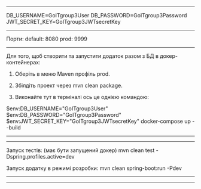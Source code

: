 ______________________________________________________________________________
DB_USERNAME=GoITgroup3User
DB_PASSWORD=GoITgroup3Password
JWT_SECRET_KEY=GoITgroup3JWTsecretKey
______________________________________________________________________________
Порти:
default: 8080
prod:    9999
______________________________________________________________________________
Для того, щоб створити та запустити додаток разом з БД в докер-контейнерах:

1. Оберіть в меню Maven профіль prod.

2. Збілдіть проект через mvn clean package.

3. Виконайте тут в терміналі ось це однією командою:

$env:DB_USERNAME="GoITgroup3User"
$env:DB_PASSWORD="GoITgroup3Password"
$env:JWT_SECRET_KEY="GoITgroup3JWTsecretKey"
docker-compose up --build   
______________________________________________________________________________
______________________________________________________________________________

Запуск тестів:  (має бути запущений докер)
mvn clean test -Dspring.profiles.active=dev

Запуск додатку в режимі розробки:
mvn clean spring-boot:run -Pdev
______________________________________________________________________________
______________________________________________________________________________